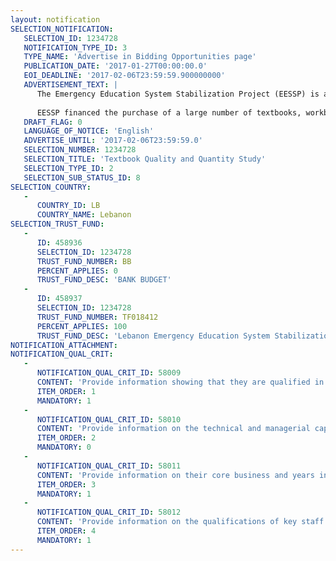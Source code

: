 ```yaml
---
layout: notification
SELECTION_NOTIFICATION: 
   SELECTION_ID: 1234728
   NOTIFICATION_TYPE_ID: 3
   TYPE_NAME: 'Advertise in Bidding Opportunities page'
   PUBLICATION_DATE: '2017-01-27T00:00:00.0'
   EOI_DEADLINE: '2017-02-06T23:59:59.900000000'
   ADVERTISEMENT_TEXT: |
      The Emergency Education System Stabilization Project (EESSP) is a $32 million grant from the Lebanon Syrian Crisis Multi-Donor Trust Fund that has as its development objective to support the operational needs of Lebanese public schools and to improve the learning environment in response to the continued influx of Syrian refugee children, as part of the overall Reaching All Children With Education (RACE) strategy of the Ministry of Education and Higher Education (MEHE). In order to achieve this outcome, the following activities are grouped into three components: (i): Support to Schools; (ii) Learning Environment Quality; and (iii) Project Management and Support. The three-year project aims to address two central human development and education system challenges facing Lebanon: maintaining the ability of schools to provide education services and maintaining the quality of the learning environment. 
      
      EESSP financed the purchase of a large number of textbooks, workbooks for all public school students in Grades 1-9 for the 14-15 school year, and is expected to continue to finance book purchases for the duration of the 3 year project. The selected firm is expected to conduct a study of the Ministry of Educations official textbook distribution with the aim of documenting successes and uncovering and providing advice on areas in need of improvement. The study will independently determine: The number of textbooks delivered in selected public schools,The adequacy of existing textbook quality specifications and potential improvements to those specifications,Cost comparison data and analysis (national and international),System monitoring recommendations,book acquisition process in Lebanon, including issues of timeliness and adequacy of ordering, delivery and payment processes
   DRAFT_FLAG: 0
   LANGUAGE_OF_NOTICE: 'English'
   ADVERTISE_UNTIL: '2017-02-06T23:59:59.0'
   SELECTION_NUMBER: 1234728
   SELECTION_TITLE: 'Textbook Quality and Quantity Study'
   SELECTION_TYPE_ID: 2
   SELECTION_SUB_STATUS_ID: 8
SELECTION_COUNTRY: 
   - 
      COUNTRY_ID: LB
      COUNTRY_NAME: Lebanon
SELECTION_TRUST_FUND: 
   - 
      ID: 458936
      SELECTION_ID: 1234728
      TRUST_FUND_NUMBER: BB
      PERCENT_APPLIES: 0
      TRUST_FUND_DESC: 'BANK BUDGET'
   - 
      ID: 458937
      SELECTION_ID: 1234728
      TRUST_FUND_NUMBER: TF018412
      PERCENT_APPLIES: 100
      TRUST_FUND_DESC: 'Lebanon Emergency Education System Stabilization - Prep and Supervision'
NOTIFICATION_ATTACHMENT: 
NOTIFICATION_QUAL_CRIT: 
   - 
      NOTIFICATION_QUAL_CRIT_ID: 58009
      CONTENT: 'Provide information showing that they are qualified in the field of the assignment.'
      ITEM_ORDER: 1
      MANDATORY: 1
   - 
      NOTIFICATION_QUAL_CRIT_ID: 58010
      CONTENT: 'Provide information on the technical and managerial capabilities of the firm.'
      ITEM_ORDER: 2
      MANDATORY: 0
   - 
      NOTIFICATION_QUAL_CRIT_ID: 58011
      CONTENT: 'Provide information on their core business and years in business.'
      ITEM_ORDER: 3
      MANDATORY: 1
   - 
      NOTIFICATION_QUAL_CRIT_ID: 58012
      CONTENT: 'Provide information on the qualifications of key staff.'
      ITEM_ORDER: 4
      MANDATORY: 1
---
```

